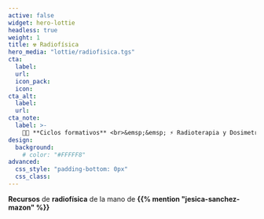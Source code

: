 ```yaml
---
active: false
widget: hero-lottie
headless: true
weight: 1
title: ☢️ Radiofísica
hero_media: "lottie/radiofisica.tgs"
cta:
  label:
  url:
  icon_pack:
  icon:
cta_alt:
  label: 
  url:
cta_note:
  label: >-
    🧑‍🏫 **Ciclos formativos** <br>&emsp;&emsp; ⚡ Radioterapia y Dosimetría <br>&emsp;&emsp; 🩻 Imagen para el Diagnóstico y Medicina Nuclear <br> 🧑‍🔧 **Operador de Instalaciones Radiactivas (IIRR)** <br> 🏥 **Radiofísica Hospitalaria (RFIR)**
design:
  background:
    # color: "#FFFFF8"
advanced:
  css_style: "padding-bottom: 0px"
  css_class: 
---
```


**Recursos** de **radiofísica** de la mano de **{{% mention "jesica-sanchez-mazon" %}}**